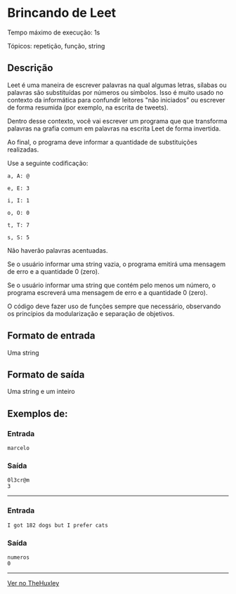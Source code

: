# Brincando de Leet

Tempo máximo de execução: 1s

Tópicos: repetição, função, string

## Descrição

Leet é uma maneira de escrever palavras na qual algumas letras, sílabas ou palavras são substituídas por números ou símbolos. Isso é muito usado no contexto da informática para confundir leitores "não iniciados” ou escrever de forma resumida (por exemplo, na escrita de tweets).


Dentro desse contexto, você vai escrever um programa que que transforma palavras na grafia comum em palavras na escrita Leet de forma invertida.


Ao final, o programa deve informar a quantidade de substituições realizadas.



Use a seguinte codificação:


    a, A: @

    e, E: 3

    i, I: 1

    o, O: 0

    t, T: 7

    s, S: 5


Não haverão palavras acentuadas.


Se o usuário informar uma string vazia, o programa emitirá uma mensagem de erro e a quantidade 0 (zero).


Se o usuário informar uma string que contém pelo menos um número, o programa escreverá uma mensagem de erro e a quantidade 0 (zero).


O código deve fazer uso de funções sempre que necessário, observando os princípios da modularização e separação de objetivos.

## Formato de entrada

Uma string

## Formato de saída

Uma string e um inteiro

## Exemplos de:

### Entrada

    marcelo
### Saída

    0l3cr@m
    3
_______________________________________
### Entrada

    I got 182 dogs but I prefer cats

### Saída

    numeros
    0
_______________________________________

[Ver no TheHuxley](https://thehuxley.com/problem/1165?quizId=7972)